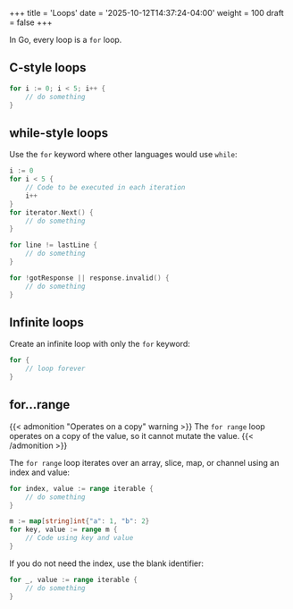 +++
title = 'Loops'
date = '2025-10-12T14:37:24-04:00'
weight = 100
draft = false
+++

In Go, every loop is a `for` loop.

## C-style loops

```go
for i := 0; i < 5; i++ {
    // do something
}
```

## while-style loops

Use the `for` keyword where other languages would use `while`:

```go
i := 0
for i < 5 {
    // Code to be executed in each iteration
    i++
}
for iterator.Next() {
    // do something
}

for line != lastLine {
    // do something
}

for !gotResponse || response.invalid() {
    // do something
}
```

## Infinite loops

Create an infinite loop with only the `for` keyword:

```go
for {
    // loop forever
}
```

## for...range

{{< admonition "Operates on a copy" warning >}}
The `for range` loop operates on a copy of the value, so it cannot mutate the value.
{{< /admonition >}}

The `for range` loop iterates over an array, slice, map, or channel using an index and value:

```go
for index, value := range iterable {
    // do something
}

m := map[string]int{"a": 1, "b": 2}
for key, value := range m {
    // Code using key and value
}
```

If you do not need the index, use the blank identifier:

```go
for _, value := range iterable {
    // do something
}
```